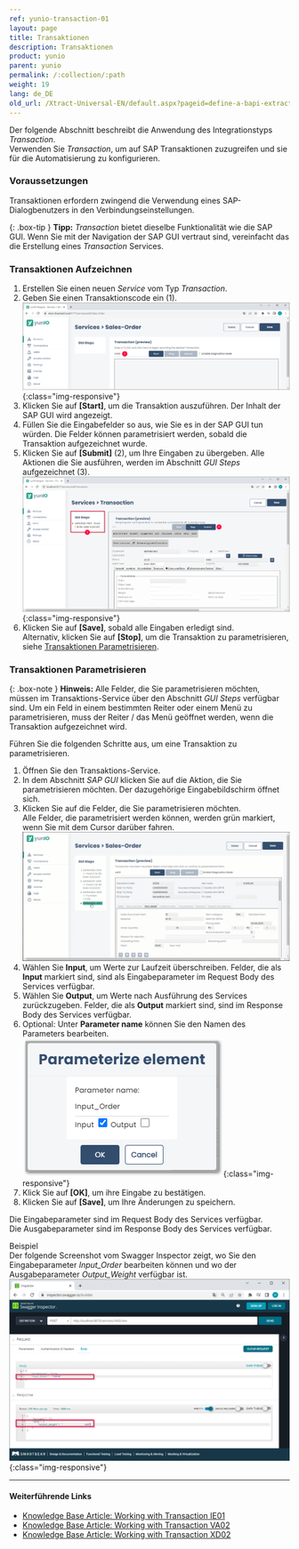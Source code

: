 ```yaml
---
ref: yunio-transaction-01
layout: page
title: Transaktionen
description: Transaktionen
product: yunio
parent: yunio
permalink: /:collection/:path
weight: 19
lang: de_DE
old_url: /Xtract-Universal-EN/default.aspx?pageid=define-a-bapi-extraction
---
```

Der folgende Abschnitt beschreibt die Anwendung des Integrationstyps *Transaction*.<br>
Verwenden Sie *Transaction*, um auf SAP Transaktionen zuzugreifen und sie für die Automatisierung zu konfigurieren.

### Voraussetzungen

Transaktionen erfordern zwingend die Verwendung eines SAP-Dialogbenutzers in den Verbindungseinstellungen.

{: .box-tip }
**Tipp:** *Transaction* bietet dieselbe Funktionalität wie die SAP GUI.
Wenn Sie mit der Navigation der SAP GUI vertraut sind, vereinfacht das die Erstellung eines *Transaction* Services.


### Transaktionen Aufzeichnen

1. Erstellen Sie einen neuen *Service* vom Typ *Transaction*.  
2. Geben Sie einen Transaktionscode ein (1). <br>
![transaction](/img/content/yunio/transaction.png){:class="img-responsive"}
3. Klicken Sie auf **[Start]**, um die Transaktion auszuführen.
Der Inhalt der SAP GUI wird angezeigt.
4. Füllen Sie die Eingabefelder so aus, wie Sie es in der SAP GUI tun würden. Die Felder können parametrisiert werden, sobald die Transaktion aufgezeichnet wurde.
5. Klicken Sie auf **[Submit]** (2), um Ihre Eingaben zu übergeben.
Alle Aktionen die Sie ausführen, werden im Abschnitt *GUI Steps* aufgezeichnet (3). <br>
![transaction-ie01](/img/content/yunio/transaction-ie01.png){:class="img-responsive"}
6. Klicken Sie auf **[Save]**, sobald alle Eingaben erledigt sind. <br>
Alternativ, klicken Sie auf **[Stop]**, um die Transaktion zu parametrisieren, siehe [Transaktionen Parametrisieren](#transaktionen-parametrisieren).

### Transaktionen Parametrisieren

{: .box-note }
**Hinweis:** Alle Felder, die Sie parametrisieren möchten, müssen im Transaktions-Service über den Abschnitt *GUI Steps* verfügbar sind. Um ein Feld in einem bestimmten Reiter oder einem Menü zu parametrisieren, muss der Reiter / das Menü geöffnet werden, wenn die Transaktion aufgezeichnet wird.

Führen Sie die folgenden Schritte aus, um eine Transaktion zu parametrisieren.

1. Öffnen Sie den Transaktions-Service. 
2. In dem Abschnitt *SAP GUI* klicken Sie auf die Aktion, die Sie parametrisieren möchten. Der dazugehörige Eingabebildschirm öffnet sich.
3. Klicken Sie auf die Felder, die Sie parametrisieren möchten.<br>
Alle Felder, die parametrisiert werden können, werden grün markiert, wenn Sie mit dem Cursor darüber fahren.<br>
![transaction-actions](/img/content/yunio/va02param.gif)
4. Wählen Sie **Input**, um Werte zur Laufzeit überschreiben. Felder, die als **Input** markiert sind, sind als Eingabeparameter im Request Body des Services verfügbar.
5. Wählen Sie **Output**, um Werte nach Ausführung des Services zurückzugeben. Felder, die als **Output** markiert sind, sind im Response Body des Services verfügbar.
6. Optional: Unter **Parameter name** können Sie den Namen des Parameters bearbeiten.<br>
![transaction-parameterize](/img/content/yunio/transaction-parameterize.png){:class="img-responsive"}
7. Klick Sie auf **[OK]**, um ihre Eingabe zu bestätigen.
8. Klicken Sie auf **[Save]**, um Ihre Änderungen zu speichern.

Die Eingabeparameter sind im Request Body des Services verfügbar.<br>
Die Ausgabeparameter sind im Response Body des Services verfügbar.

Beispiel<br>
Der folgende Screenshot vom Swagger Inspector zeigt, wo Sie den Eingabeparameter *Input_Order* bearbeiten können und wo der Ausgabeparameter *Output_Weight* verfügbar ist.<br>
![transaction-copy-download](/img/content/yunio/transaction-swagger-inspector.png){:class="img-responsive"}


****
#### Weiterführende Links
- [Knowledge Base Article: Working with Transaction IE01](https://kb.theobald-software.com/yunio/transaction-ie01)
- [Knowledge Base Article: Working with Transaction VA02](https://kb.theobald-software.com/yunio/transaction-va02)
- [Knowledge Base Article: Working with Transaction XD02](https://kb.theobald-software.com/yunio/transaction-xd02)
